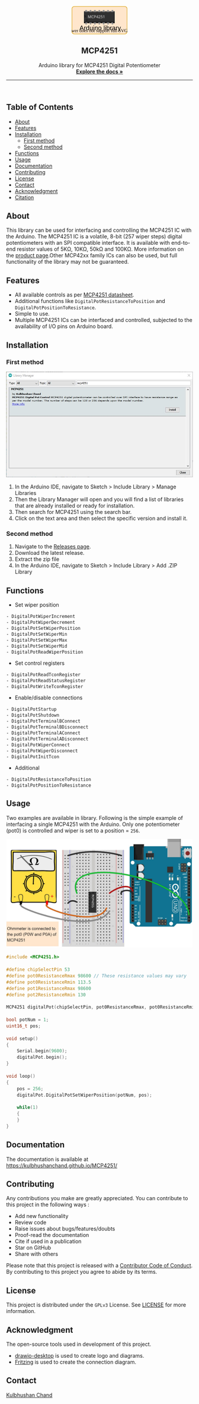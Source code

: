 <!-- PROJECT LOGO -->
<br />
<p align="center">
  <a href="https://github.com/kulbhushanchand/MCP4251">
    <img src="docs/assets/images/logo.svg" alt="Logo" width="150" height="75">
  </a>
  <h2 align="center">MCP4251</h2>
  <p align="center">
    Arduino library for MCP4251 Digital Potentiometer    
  <br />
    <a href="https://kulbhushanchand.github.io/MCP4251/"><strong>Explore the docs »</strong></a>
    <br />
  </p>
</p>

---
<br />

## Table of Contents

- [About](#about)
- [Features](#features)
- [Installation](#installation)
  - [First method](#first-method)
  - [Second method](#second-method)
- [Functions](#functions)
- [Usage](#usage)
- [Documentation](#documentation)
- [Contributing](#contributing)
- [License](#license)
- [Contact](#contact)
- [Acknowledgment](#acknowledgment)
- [Citation](#citation)


## About

This library can be used for interfacing and controlling the MCP4251 IC with the Arduino. The MCP4251 IC is a volatile, 8-bit (257 wiper steps) digital potentiometers with an SPI compatible interface. It is available with end-to-end resistor values of 5KΩ, 10KΩ, 50kΩ and 100KΩ. More information on the [product page](https://www.microchip.com/wwwproducts/en/MCP4251).Other MCP42xx family ICs can also be used, but full functionality of the library may not be guaranteed.


## Features

- All available controls as per [MCP4251 datasheet](https://ww1.microchip.com/downloads/en/DeviceDoc/22060b.pdf).
- Additional functions like `DigitalPotResistanceToPosition` and `DigitalPotPositionToResistance`.
- Simple to use.
- Multiple MCP4251 ICs can be interfaced and controlled, subjected to the availability of I/O pins on Arduino board.


## Installation

### First method

![library-manager](docs/assets/images/library-manager.jpg)

1. In the Arduino IDE, navigate to Sketch > Include Library > Manage Libraries
2. Then the Library Manager will open and you will find a list of libraries that are already installed or ready for installation.
3. Then search for MCP4251 using the search bar.
4. Click on the text area and then select the specific version and install it.

### Second method

1. Navigate to the [Releases page](https://github.com/kulbhushanchand/MCP4251/releases).
2. Download the latest release.
3. Extract the zip file
4. In the Arduino IDE, navigate to Sketch > Include Library > Add .ZIP Library


## Functions

- Set wiper position

```
- DigitalPotWiperIncrement
- DigitalPotWiperDecrement
- DigitalPotSetWiperPosition
- DigitalPotSetWiperMin
- DigitalPotSetWiperMax
- DigitalPotSetWiperMid
- DigitalPotReadWiperPosition
```

- Set control registers

```
- DigitalPotReadTconRegister
- DigitalPotReadStatusRegister
- DigitalPotWriteTconRegister
```

- Enable/disable connections

```
- DigitalPotStartup
- DigitalPotShutdown
- DigitalPotTerminalBConnect
- DigitalPotTerminalBDisconnect
- DigitalPotTerminalAConnect
- DigitalPotTerminalADisconnect
- DigitalPotWiperConnect
- DigitalPotWiperDisconnect
- DigitalPotInitTcon
```

- Additional

```
- DigitalPotResistanceToPosition
- DigitalPotPositionToResistance
```

## Usage

Two examples are available in library. Following is the simple example of interfacing a single MCP4251 with the Arduino. Only one potentiometer (pot0) is controlled and wiper is set to a position = `256`.

![connection-diagram](docs/assets/images/connection-diagram.jpg)

```cpp
#include <MCP4251.h>

#define chipSelectPin 53
#define pot0ResistanceRmax 98600 // These resistance values may vary
#define pot0ResistanceRmin 113.5
#define pot1ResistanceRmax 98600
#define pot2ResistanceRmin 130

MCP4251 digitalPot(chipSelectPin, pot0ResistanceRmax, pot0ResistanceRmin, pot1ResistanceRmax, pot2ResistanceRmin);

bool potNum = 1;
uint16_t pos;

void setup()
{
    Serial.begin(9600);
    digitalPot.begin();
}

void loop()
{
    pos = 256;
    digitalPot.DigitalPotSetWiperPosition(potNum, pos);

    while(1)
    {
    }
}
```


## Documentation

The documentation is available at https://kulbhushanchand.github.io/MCP4251/


## Contributing

Any contributions you make are greatly appreciated. You can contribute to this project in the following ways :

- Add new functionality
- Review code
- Raise issues about bugs/features/doubts
- Proof-read the documentation
- Cite if used in a publication
- Star on GitHub
- Share with others

Please note that this project is released with a [Contributor Code of Conduct](https://github.com/kulbhushanchand/MCP4251/blob/master/CODE_OF_CONDUCT.md). By contributing to this project you agree to abide by its terms.


## License

This project is distributed under the `GPLv3` License. See [LICENSE](https://github.com/kulbhushanchand/MCP4251/blob/master/LICENSE) for more information.


## Acknowledgment

The open-source tools used in development of this project.

- [drawio-desktop](https://github.com/jgraph/drawio-desktop) is used to create logo and diagrams.
- [Fritzing](https://fritzing.org/) is used to create the connection diagram.


## Contact

[Kulbhushan Chand](https://kulbhushanchand.github.io/about/)